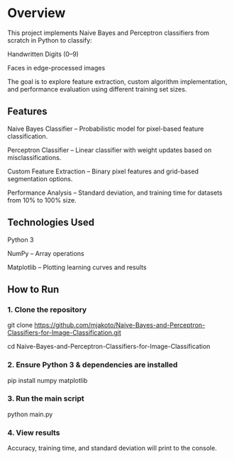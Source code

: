# Overview
This project implements Naive Bayes and Perceptron classifiers from scratch in Python to classify:

Handwritten Digits (0–9)

Faces in edge-processed images

The goal is to explore feature extraction, custom algorithm implementation, and performance evaluation using different training set sizes.

## Features
Naive Bayes Classifier – Probabilistic model for pixel-based feature classification.

Perceptron Classifier – Linear classifier with weight updates based on misclassifications.

Custom Feature Extraction – Binary pixel features and grid-based segmentation options.

Performance Analysis – Standard deviation, and training time for datasets from 10% to 100% size.

## Technologies Used
Python 3

NumPy – Array operations

Matplotlib – Plotting learning curves and results

## How to Run
### 1. Clone the repository

git clone https://github.com/mjakoto/Naive-Bayes-and-Perceptron-Classifiers-for-Image-Classification.git  

cd Naive-Bayes-and-Perceptron-Classifiers-for-Image-Classification
### 2. Ensure Python 3 & dependencies are installed

pip install numpy matplotlib
### 3. Run the main script

python main.py
### 4. View results

Accuracy, training time, and standard deviation will print to the console.
